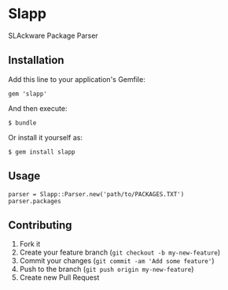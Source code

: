 # Slapp

SLAckware Package Parser

## Installation

Add this line to your application's Gemfile:

    gem 'slapp'

And then execute:

    $ bundle

Or install it yourself as:

    $ gem install slapp

## Usage

    parser = Slapp::Parser.new('path/to/PACKAGES.TXT')
    parser.packages

## Contributing

1. Fork it
2. Create your feature branch (`git checkout -b my-new-feature`)
3. Commit your changes (`git commit -am 'Add some feature'`)
4. Push to the branch (`git push origin my-new-feature`)
5. Create new Pull Request

